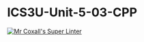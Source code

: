# ICS3U-Unit-5-03-CPP

[![Mr Coxall's Super Linter](https://github.com/Johanna-liu16/ICS3U-Unit-5-03-CPP/workflows/Mr%20Coxall's%20Super%20Linter/badge.svg)](https://github.com/Johanna-liu16/ICS3U-Unit-5-03-CPP/actions/)
